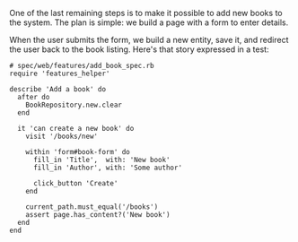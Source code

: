 One of the last remaining steps is to make it possible to add new books to the system. The plan is simple: we build a page with a form to enter details.

When the user submits the form, we build a new entity, save it, and redirect the user back to the book listing. Here's that story expressed in a test:
    
    
    # spec/web/features/add_book_spec.rb
    require 'features_helper'
    
    describe 'Add a book' do
      after do
        BookRepository.new.clear
      end
    
      it 'can create a new book' do
        visit '/books/new'
    
        within 'form#book-form' do
          fill_in 'Title',  with: 'New book'
          fill_in 'Author', with: 'Some author'
    
          click_button 'Create'
        end
    
        current_path.must_equal('/books')
        assert page.has_content?('New book')
      end
    end
